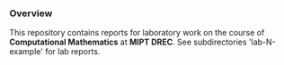 ### Overview
This repository contains reports for laboratory work on the course of <b>Computational Mathematics</b> at <b>MIPT DREC</b>. 
See subdirectories 'lab-N-example' for lab reports.
